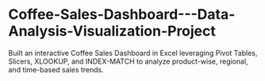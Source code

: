 # Coffee-Sales-Dashboard---Data-Analysis-Visualization-Project
Built an interactive Coffee Sales Dashboard in Excel leveraging Pivot Tables, Slicers,  XLOOKUP, and INDEX-MATCH to analyze product-wise, regional, and time-based sales trends.
